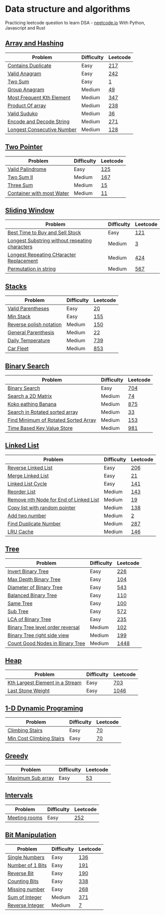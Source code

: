 # Data structure and algorithms

Practicing leetcode question to learn DSA - [neetcode.io](neetcode.io)
With Python, Javascript and Rust

## [Array and Hashing](/Array%20%26%20Hashing/)

| Problem                                                                            | Difficulty | Leetcode                                                           |
| ---------------------------------------------------------------------------------- | ---------- | ------------------------------------------------------------------ |
| [Contains Duplicate](Array%20&%20Hashing/contains_duplicate.py)                    | Easy       | [217](https://leetcode.com/problems/contains-duplicate/)           |
| [Valid Anagram](Array%20&%20Hashing/valid_anagram.py)                              | Easy       | [242](https://leetcode.com/problems/valid-anagram/)                |
| [Two Sum](Array%20&%20Hashing/two_sum.py)                                          | Easy       | [1](https://leetcode.com/problems/two-sum/)                        |
| [Group Anagram](Array%20&%20Hashing/group_anagram.py)                              | Medium     | [49](https://leetcode.com/problems/group-anagrams/)                |
| [Most Frequent Kth Element](Array%20&%20Hashing/most_frequent_k.py)                | Medium     | [347](https://leetcode.com/problems/top-k-frequent-elements/)      |
| [Product Of array](/Array%20%26%20Hashing/product_of_array.py)                     | Medium     | [238](https://leetcode.com/problems/product-of-array-except-self/) |
| [Valid Suduko](/Array%20%26%20Hashing/valid_suduko.py)                             | Medium     | [36](https://leetcode.com/problems/valid-sudoku/)                  |
| [Encode and Decode String](/Array%20%26%20Hashing/encode%26decode_string.py)       | Medium     | [271](https://leetcode.com/problems/encode-and-decode-strings/)    |
| [Longest Consecutive Number](/Array%20%26%20Hashing/longest_consecutive_number.py) | Medium     | [128](https://leetcode.com/problems/longest-consecutive-sequence/) |

## [Two Pointer](/Two%20Pointer/)

| Problem                                                                  | Difficulty | Leetcode                                                               |
| ------------------------------------------------------------------------ | ---------- | ---------------------------------------------------------------------- |
| [Valid Palindrome](/Two%20Pointer/valid_palindrome.py)                   | Easy       | [125](https://leetcode.com/problems/valid-palindrome/)                 |
| [Two Sum II](/Two%20Pointer/two_sum_II.py)                               | Medium     | [167](https://leetcode.com/problems/two-sum-ii-input-array-is-sorted/) |
| [Three Sum](/Two%20Pointer/three_sum.py)                                 | Medium     | [15](https://leetcode.com/problems/3sum/)                              |
| [Container with most Water](/Two%20Pointer/container_with_most_water.py) | Medium     | [11](https://leetcode.com/problems/container-with-most-water/)         |

## [Sliding Window](/Sliding%20Window/)

| Problem                                                                                                                       | Difficulty | Leetcode                                                                           |
| ----------------------------------------------------------------------------------------------------------------------------- | ---------- | ---------------------------------------------------------------------------------- |
| [Best Time to Buy and Sell Stock](/Sliding%20Window/buy_sell_stock.py)                                                        | Easy       | [121](https://leetcode.com/problems/best-time-to-buy-and-sell-stock/)              |
| [Longest Substring without repeating characters](/Sliding%20Window/Longest%20Substring%20Without%20Repeating%20Characters.py) | Medium     | [3](https://leetcode.com/problems/longest-substring-without-repeating-characters/) |
| [Longest Repeating CHaracter Replacement](/Sliding%20Window/Longest%20Repeating%20Character%20Replacement.py)                 | Medium     | [424](https://leetcode.com/problems/longest-repeating-character-replacement/)      |
| [Permutation in string](/Sliding%20Window/permutation_in_string.py)                                                           | Medium     | [567](https://leetcode.com/problems/permutation-in-string/)                        |

## [Stacks](/Stack/)

| Problem                                                      | Difficulty | Leetcode                                                               |
| ------------------------------------------------------------ | ---------- | ---------------------------------------------------------------------- |
| [Valid Parentheses](/Stack/valid_parentheses.py)             | Easy       | [20](https://leetcode.com/problems/valid-parentheses/)                 |
| [Min Stack](/Stack/min_stack.py)                             | Easy       | [155](https://leetcode.com/problems/min-stack/)                        |
| [Reverse polish notation](/Stack/reverse_polish_notation.py) | Medium     | [150](https://leetcode.com/problems/evaluate-reverse-polish-notation/) |
| [General Parenthesis](/Stack/generate_parenthesis.py)        | Medium     | [22](https://leetcode.com/problems/generate-parentheses/)              |
| [Daily Temperature](/Stack/daily_temperature.py)             | Medium     | [739](https://leetcode.com/problems/daily-temperatures/)               |
| [Car Fleet](/Stack/car_fleet.py)                             | Medium     | [853](https://leetcode.com/problems/car-fleet/)                        |

## [Binary Search](/Binary%20Search/)

| Problem                                                                              | Difficulty | Leetcode                                                                   |
| ------------------------------------------------------------------------------------ | ---------- | -------------------------------------------------------------------------- |
| [Binary Search](/Binary%20Search/binary_search.py)                                   | Easy       | [704](https://leetcode.com/problems/binary-search/)                        |
| [Search a 2D Matrix](/Binary%20Search/search_2D_matrix.py)                           | Medium     | [74](https://leetcode.com/problems/search-a-2d-matrix/)                    |
| [Koko eathing Banana](/Binary%20Search/koko_eating_banana.py)                        | Medium     | [875](https://leetcode.com/problems/koko-eating-bananas/)                  |
| [Search in Rotated sorted array](/Binary%20Search/search_rotated.py)                 | Medium     | [33](https://leetcode.com/problems/search-in-rotated-sorted-array/)        |
| [Find Minimum of Rotated Sorted Array](/Binary%20Search/min_sorted_rotated_array.py) | Medium     | [153](https://leetcode.com/problems/find-minimum-in-rotated-sorted-array/) |
| [Time Based Key Value Store](/Binary%20Search/time_based_key_value_store.py)         | Medium     | [981](https://leetcode.com/problems/time-based-key-value-store/)           |

## [Linked List](/Linked%20List/)

| Problem                                                                          | Difficulty | Leetcode                                                            |
| -------------------------------------------------------------------------------- | ---------- | ------------------------------------------------------------------- |
| [Reverse Linked List](/Linked%20List/)                                           | Easy       | [206](https://leetcode.com/problems/reverse-linked-list/)           |
| [Merge Linked List](/Linked%20List/merge_linked_list.py)                         | Easy       | [21](https://leetcode.com/problems/merge-two-sorted-lists/)         |
| [Linked List Cycle](Linked%20List/linked_list_cycle.py)                          | Easy       | [141](https://leetcode.com/problems/linked-list-cycle/)             |
| [Reorder List](/Linked%20List/reorder_list.py)                                   | Medium     | [143](https://leetcode.com/problems/reorder-list/)                  |
| [Remove nth Node for End of Linked List](/Linked%20List/remove_nth_node.py)      | Medium     | [19](https://leetcode.com/problems/reorder-list/)                   |
| [Copy list with random pointer](/Linked%20List/copy_list_with_random_pointer.py) | Medium     | [138](https://leetcode.com/problems/copy-list-with-random-pointer/) |
| [Add two number](/Linked%20List/add_two_number.py)                               | Medium     | [2](https://leetcode.com/problems/add-two-numbers/)                 |
| [Find Duplicate Number](/Linked%20List/find_duplicate_number.py)                 | Medium     | [287](https://leetcode.com/problems/find-the-duplicate-number/)     |
| [LRU Cache](/Linked%20List/lru_cache.py)                                         | Medium     | [146](https://leetcode.com/problems/lru-cache/)                     |

## [Tree](/Tree/)

| Problem                                                                       | Difficulty | Leetcode                                                                             |
| ----------------------------------------------------------------------------- | ---------- | ------------------------------------------------------------------------------------ |
| [Invert Binary Tree](/Tree/invert_binary_tree.py)                             | Easy       | [226](https://leetcode.com/problems/invert-binary-tree/)                             |
| [Max Depth Binary Tree](/Tree/max_depth_binary_tree.py)                       | Easy       | [104](https://leetcode.com/problems/maximum-depth-of-binary-tree/)                   |
| [Diameter of Binary Tree](/Tree/diameter_of_binary_tree.py)                   | Easy       | [543](https://leetcode.com/problems/diameter-of-binary-tree/)                        |
| [Balanced Binary Tree](Tree/balanced_binary_tree.py)                          | Easy       | [110](https://leetcode.com/problems/balanced-binary-tree/)                           |
| [Same Tree](Tree/same_tree.py)                                                | Easy       | [100](https://leetcode.com/problems/same-tree/)                                      |
| [Sub Tree](Tree/sub_tree.py)                                                  | Easy       | [572](https://leetcode.com/problems/subtree-of-another-tree/)                        |
| [LCA of Binary Tree](Tree/lca_of_binary_tree.py)                              | Easy       | [235](https://leetcode.com/problems/lowest-common-ancestor-of-a-binary-search-tree/) |
| [Binary Tree level order reversal](/Tree/binary_tree_level_order_reversal.py) | Medium     | [102](https://leetcode.com/problems/binary-tree-level-order-traversal/)              |
| [Binary Tree right side view](/Tree/right_side_view.py)                       | Medium     | [199](https://leetcode.com/problems/binary-tree-right-side-view/)                    |
| [Count Good Nodes in Binary Tree](/Tree/%20Count_GoodNodes_in_Binary_Tree.py) | Medium     | [1448](https://leetcode.com/problems/count-good-nodes-in-binary-tree/)               |

## [Heap](/Heap/)

| Problem                                                 | Difficulty | Leetcode                                                              |
| ------------------------------------------------------- | ---------- | --------------------------------------------------------------------- |
| [Kth Largest Element in a Stream](/Heap/Kth_largest.py) | Easy       | [703](https://leetcode.com/problems/kth-largest-element-in-a-stream/) |
| [Last Stone Weight](/Heap/last_stone_weight.py)         | Easy       | [1046](https://leetcode.com/problems/last-stone-weight/)              |

## [1-D Dynamic Programing](/1-D%20Dynamic%20Programming/)

| Problem                                                                              | Difficulty | Leetcode                                             |
| ------------------------------------------------------------------------------------ | ---------- | ---------------------------------------------------- |
| [Climbing Stairs](/1-D%20Dynamic%20Programming/climbing_stairs.py)                   | Easy       | [70](https://leetcode.com/problems/climbing-stairs/) |
| [Min Cost Climbing Stairs](/1-D%20Dynamic%20Programming/min_cost_climbing_stairs.py) | Easy       | [70](https://leetcode.com/problems/climbing-stairs/) |

## [Greedy](/Greedy/)

| Problem                                      | Difficulty | Leetcode                                              |
| -------------------------------------------- | ---------- | ----------------------------------------------------- |
| [Maximum Sub array](/Greedy/max_subarray.py) | Easy       | [53](https://leetcode.com/problems/maximum-subarray/) |

## [Intervals](/Interval/)

| Problem                                    | Difficulty | Leetcode                                            |
| ------------------------------------------ | ---------- | --------------------------------------------------- |
| [Meeting rooms](/Interval/meeting_room.py) | Easy       | [252](https://leetcode.com/problems/meeting-rooms/) |

## [Bit Manipulation](/Bit%20Manipulation/)

| Problem                                                   | Difficulty | Leetcode                                                  |
| --------------------------------------------------------- | ---------- | --------------------------------------------------------- |
| [Single Numbers](/Bit%20Manipulation/single_number.py)    | Easy       | [136](https://leetcode.com/problems/single-number/)       |
| [Number of 1 Bits](/Bit%20Manipulation/num_of_1_bit.py)   | Easy       | [191](https://leetcode.com/problems/number-of-1-bits/)    |
| [Reverse Bit](/Bit%20Manipulation/reverse_bit.py)         | Easy       | [190](https://leetcode.com/problems/reverse-bits/)        |
| [Counting Bits](/Bit%20Manipulation/counting_bits.py)     | Easy       | [338](https://leetcode.com/problems/counting-bits/)       |
| [Missing number](/Bit%20Manipulation/missing_number.py)   | Easy       | [268](https://leetcode.com/problems/missing-number/)      |
| [Sum of Integer](Bit%20Manipulation/add_integer.py)       | Medium     | [371](https://leetcode.com/problems/sum-of-two-integers/) |
| [Reverse Integer](/Bit%20Manipulation/reverse_integer.py) | Medium     | [7](https://leetcode.com/problems/reverse-integer/)       |
